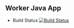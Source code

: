 ## Worker Java App

  * Build Status
    [![Build Status](http://34.82.89.17:8080/buildStatus/icon?job=instavote%2Fworker-build)](http://34.82.89.17:8080/job/instavote/job/worker-build/)

